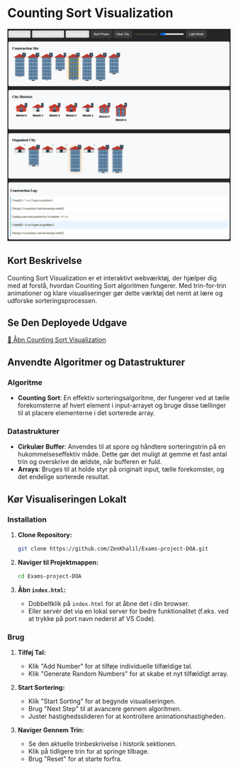 # Counting Sort Visualization

![Counting Sort Visualization Demo](Preview.png)

## Kort Beskrivelse

Counting Sort Visualization er et interaktivt webværktøj, der hjælper dig med at forstå, hvordan Counting Sort algoritmen fungerer. Med trin-for-trin animationer og klare visualiseringer gør dette værktøj det nemt at lære og udforske sorteringsprocessen.

## Se Den Deployede Udgave

[🔗 Åbn Counting Sort Visualization](https://zenkhalil.github.io/Exams-project-DOA/)

## Anvendte Algoritmer og Datastrukturer

### Algoritme
- **Counting Sort**: En effektiv sorteringsalgoritme, der fungerer ved at tælle forekomsterne af hvert element i input-arrayet og bruge disse tællinger til at placere elementerne i det sorterede array.

### Datastrukturer
- **Cirkulær Buffer**: Anvendes til at spore og håndtere sorteringstrin på en hukommelseseffektiv måde. 
Dette gør det muligt at gemme et fast antal trin og overskrive de ældste, når bufferen er fuld.
- **Arrays**: Bruges til at holde styr på originalt input, tælle forekomster, og det endelige sorterede resultat.

## Kør Visualiseringen Lokalt

### Installation

1. **Clone Repository:**
   ```bash
   git clone https://github.com/ZenKhalil/Exams-project-DOA.git
   ```

2. **Naviger til Projektmappen:**
   ```bash
   cd Exams-project-DOA
   ```

3. **Åbn `index.html`:**
   - Dobbeltklik på `index.html` for at åbne det i din browser.
   - Eller servér det via en lokal server for bedre funktionalitet (f.eks. ved at trykke på port navn nederst af VS Code).

### Brug

1. **Tilføj Tal:**
   - Klik "Add Number" for at tilføje individuelle tilfældige tal.
   - Klik "Generate Random Numbers" for at skabe et nyt tilfældigt array.

2. **Start Sortering:**
   - Klik "Start Sorting" for at begynde visualiseringen.
   - Brug "Next Step" til at avancere gennem algoritmen.
   - Juster hastighedsslideren for at kontrollere animationshastigheden.

3. **Naviger Gennem Trin:**
   - Se den aktuelle trinbeskrivelse i historik sektionen.
   - Klik på tidligere trin for at springe tilbage.
   - Brug "Reset" for at starte forfra.

